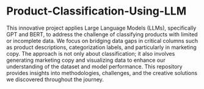 # Product-Classification-Using-LLM

This innovative project applies Large Language Models (LLMs), specifically GPT and BERT,  to address the challenge of classifying products with limited or incomplete data. We focus on bridging data gaps in critical columns such as product descriptions, categorization labels, and particularly in marketing copy. The approach is not only about classification; it also involves generating marketing copy and visualizing data to enhance our understanding of the dataset and model performance. This repository provides insights into methodologies, challenges, and the creative solutions we discovered throughout the journey.
